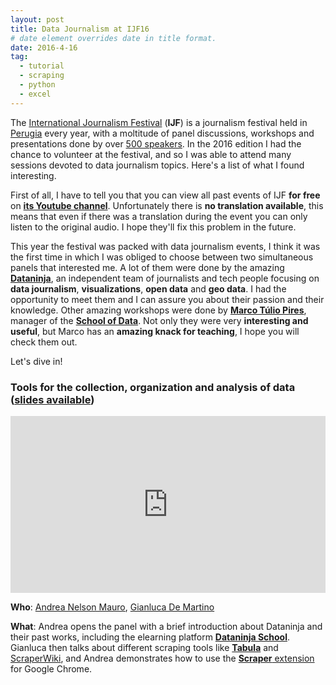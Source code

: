 ```yaml
---
layout: post
title: Data Journalism at IJF16
# date element overrides date in title format.
date: 2016-4-16
tag:
  - tutorial
  - scraping
  - python
  - excel
---
```


The [International Journalism Festival](http://www.journalismfestival.com) (**IJF**) is a journalism festival held in [Perugia](https://en.wikipedia.org/wiki/Perugia) every year, with a moltitude of panel discussions, workshops and presentations done by over [500 speakers](http://www.journalismfestival.com/speaker-list/2016). In the 2016 edition I had the chance to volunteer at the festival, and so I was able to attend many sessions devoted to data journalism topics. Here's a list of what I found interesting.

<!--more-->

First of all, I have to tell you that you can view all past events of IJF **for free** on [**its Youtube channel**](https://www.youtube.com/channel/UClUtH75j6Bd7_Ty17jHVDPg). Unfortunately there is **no translation available**, this means that even if there was a translation during the event you can only listen to the original audio. I hope they'll fix this problem in the future.

This year the festival was packed with data journalism events, I think it was the first time in which I was obliged to choose between two simultaneous panels that interested me. A lot of them were done by the amazing [**Dataninja**](http://www.dataninja.it/), an independent team of journalists and tech people focusing on **data journalism**, **visualizations**, **open data** and **geo data**. I had the opportunity to meet them and I can assure you about their passion and their knowledge. Other amazing workshops were done by [**Marco Túlio Pires**](https://twitter.com/mtrpires), manager of the [**School of Data**](http://schoolofdata.org/). Not only they were very **interesting and useful**, but Marco has an **amazing knack for teaching**, I hope you will check them out.

Let's dive in!

### Tools for the collection, organization and analysis of data ([slides available](http://slides.com/dataninja/tool-raccolta-analisi-dati#/))
<style>.embed-container { position: relative; padding-bottom: 56.25%; height: 0; overflow: hidden; max-width: 100%; } .embed-container iframe, .embed-container object, .embed-container embed { position: absolute; top: 0; left: 0; width: 100%; height: 100%; }</style><div class='embed-container'><iframe src='https://www.youtube.com/embed/VRkImNi_O1g' frameborder='0' allowfullscreen></iframe></div>
**Who**: [Andrea Nelson Mauro](https://twitter.com/nelsonmau), [Gianluca De Martino](https://twitter.com/glucademartino)

**What**: Andrea opens the panel with a brief introduction about Dataninja and their past works, including the elearning platform [**Dataninja School**](http://school.dataninja.it/). Gianluca then talks about different scraping tools like [**Tabula**](http://tabula.technology/) and [ScraperWiki](https://scraperwiki.com/), and Andrea demonstrates how to use the [**Scraper** extension](https://chrome.google.com/webstore/detail/scraper/mbigbapnjcgaffohmbkdlecaccepngjd) for Google Chrome.
